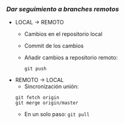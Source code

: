 ### *Dar seguimiento a branches remotos*

* LOCAL → REMOTO
	* Cambios en el repositorio local
	* Commit de los cambios
	* Añadir cambios a repositorio remoto:
	
		`git push`
* REMOTO → LOCAL
	* Sincronización unión:
	~~~
	git fetch origin
	git merge origin/master
	~~~
	* En un solo paso:
	`git pull`

